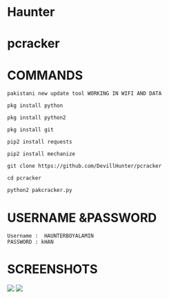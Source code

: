 # Haunter
# pcracker

# COMMANDS

````
pakistani new update tool WORKING IN WIFI AND DATA

pkg install python

pkg install python2

pkg install git

pip2 install requests

pip2 install mechanize

git clone https://github.com/DevillHunter/pcracker

cd pcracker

python2 pakcracker.py
````
 # USERNAME &PASSWORD
````
Username :  HAUNTERBOYALAMIN
PASSWORD : kHAN

````
# SCREENSHOTS
![](https://g.top4top.io/p_18753t5jj2.jpg)
![](https://e.top4top.io/p_1875zk5ya1.jpg)
